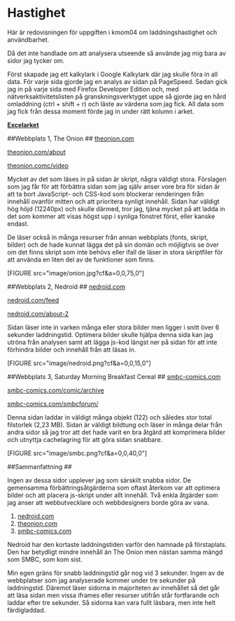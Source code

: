 Hastighet
===============================

Här är redovisningen för uppgiften i kmom04 om laddningshastighet och användbarhet.

Då det inte handlade om att analysera utseende så använde jag mig bara av sidor jag tycker om.

Först skapade jag ett kalkylark i Google Kalkylark där jag skulle föra in all data. För varje sida gjorde jag en analys av sidan på PageSpeed. Sedan gick jag in på varje sida med Firefox Developer Edition och, med nätverksaktivitetslisten på granskningsverktyget uppe så gjorde jag en hård omladdning (ctrl + shift + r) och läste av värdena som jag fick. All data som jag fick från dessa moment förde jag in under rätt kolumn i arket.

**[Excelarket](https://docs.google.com/spreadsheets/d/1Z0EWPopQGXJ7plldsgRRW-_UaR_VHR1A-aTJUTZEWgw/edit?usp=sharing)**

##Webbplats 1, The Onion ##
[theonion.com](https://www.theonion.com/)

[theonion.com/about](https://www.theonion.com/about/)

[theonion.comc/video](https://www.theonion.com/c/video)

Mycket av det som läses in på sidan är skript, några väldigt stora. Förslagen som jag får för att förbättra sidan som jag själv anser vore bra för sidan är att ta bort JavaScript- och CSS-kod som blockerar renderingen från innehåll ovanför mitten och att prioritera synligt innehåll. Sidan har väldigt hög höjd (12240px) och skulle därmed, tror jag, tjäna mycket på att ladda in det som kommer att visas högst upp i synliga fönstret först, eller kanske endast. 

De läser också in många resurser från annan webbplats (fonts, skript, bilder) och de hade kunnat lägga det på sin domän och möjligtvis se över om det finns skript som inte behövs eller ifall de läser in stora skriptfiler för att använda en liten del av de funktioner som finns. 

[FIGURE src="image/onion.jpg?cf&a=0,0,75,0"]

##Webbplats 2, Nedroid ##
[nedroid.com](http://nedroid.com/)

[nedroid.com/feed](http://nedroid.com/feed/)

[nedroid.com/about-2](http://nedroid.com/about-2/)

Sidan läser inte in varken många eller stora bilder men ligger i snitt över 6 sekunder laddningstid. Optimera bilder skulle hjälpa denna sida kan jag utröna från analysen samt att lägga js-kod längst ner på sidan för att inte förhindra bilder och innehåll från att läsas in. 

[FIGURE src="image/nedroid.png?cf&a=0,0,15,0"]

##Webbplats 3, Saturday Morning Breakfast Cereal ##
[smbc-comics.com](http://www.smbc-comics.com/)

[smbc-comics.com/comic/archive](http://www.smbc-comics.com/comic/archive)

[smbc-comics.com/smbcforum/](http://www.smbc-comics.com/smbcforum/)

Denna sidan laddar in väldigt många objekt (122) och således stor total filstorlek (2,23 MB). Sidan är väldigt bildtung och läser in många delar från andra sidor så jag tror att det hade varit en bra åtgärd att komprimera bilder och utnyttja cachelagring för att göra sidan snabbare.

[FIGURE src="image/smbc.png?cf&a=0,0,40,0"]

##Sammanfattning ##

Ingen av dessa sidor upplever jag som särskilt snabba sidor. De gemensamma förbättringsåtgärderna som oftast återkom var att optimera bilder och att placera js-skript under allt innehåll. Två enkla åtgärder som jag anser att webbutvecklare och webbdesigners borde göra av vana. 


1. [nedroid.com](http://nedroid.com/)
2. [theonion.com](https://www.theonion.com/)
3. [smbc-comics.com](http://www.smbc-comics.com/)

Nedroid har den kortaste laddningstiden varför den hamnade på förstaplats. Den har betydligt mindre innehåll än The Onion men nästan samma mängd som SMBC, som kom sist.

Min egen gräns för snabb laddningstid går nog vid 3 sekunder. Ingen av de webbplatser som jag analyserade kommer under tre sekunder på laddningstid. Däremot läser sidorna in majoriteten av innehållet så det går att läsa sidan men vissa iframes eller resurser utifrån står fortfarande och laddar efter tre sekunder. Så sidorna kan vara fullt läsbara, men inte helt färdigladdad.
